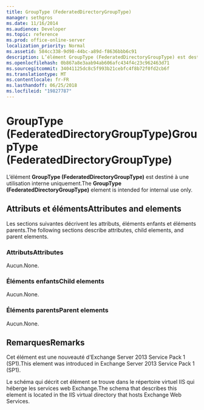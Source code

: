 ```yaml
---
title: GroupType (FederatedDirectoryGroupType)
manager: sethgros
ms.date: 11/16/2014
ms.audience: Developer
ms.topic: reference
ms.prod: office-online-server
localization_priority: Normal
ms.assetid: 584cc338-9d98-44bc-a89d-f8636bbb6c91
description: L’élément GroupType (FederatedDirectoryGroupType) est destiné à une utilisation interne uniquement.
ms.openlocfilehash: 0b867a8e3aab94ab606afc434f4c23c962463d71
ms.sourcegitcommit: 34041125dc8c5f993b21cebfc4f8b72f0fd2cb6f
ms.translationtype: MT
ms.contentlocale: fr-FR
ms.lasthandoff: 06/25/2018
ms.locfileid: "19827787"
---
```

# <a name="grouptype-federateddirectorygrouptype"></a><span data-ttu-id="1236c-103">GroupType (FederatedDirectoryGroupType)</span><span class="sxs-lookup"><span data-stu-id="1236c-103">GroupType (FederatedDirectoryGroupType)</span></span>

<span data-ttu-id="1236c-104">L’élément **GroupType (FederatedDirectoryGroupType)** est destiné à une utilisation interne uniquement.</span><span class="sxs-lookup"><span data-stu-id="1236c-104">The **GroupType (FederatedDirectoryGroupType)** element is intended for internal use only.</span></span> 

## <a name="attributes-and-elements"></a><span data-ttu-id="1236c-105">Attributs et éléments</span><span class="sxs-lookup"><span data-stu-id="1236c-105">Attributes and elements</span></span>

<span data-ttu-id="1236c-106">Les sections suivantes décrivent les attributs, éléments enfants et éléments parents.</span><span class="sxs-lookup"><span data-stu-id="1236c-106">The following sections describe attributes, child elements, and parent elements.</span></span>
  
### <a name="attributes"></a><span data-ttu-id="1236c-107">Attributs</span><span class="sxs-lookup"><span data-stu-id="1236c-107">Attributes</span></span>

<span data-ttu-id="1236c-108">Aucun.</span><span class="sxs-lookup"><span data-stu-id="1236c-108">None.</span></span>
  
### <a name="child-elements"></a><span data-ttu-id="1236c-109">Éléments enfants</span><span class="sxs-lookup"><span data-stu-id="1236c-109">Child elements</span></span>

<span data-ttu-id="1236c-110">Aucun.</span><span class="sxs-lookup"><span data-stu-id="1236c-110">None.</span></span>
  
### <a name="parent-elements"></a><span data-ttu-id="1236c-111">Éléments parents</span><span class="sxs-lookup"><span data-stu-id="1236c-111">Parent elements</span></span>

<span data-ttu-id="1236c-112">Aucun.</span><span class="sxs-lookup"><span data-stu-id="1236c-112">None.</span></span>
  
## <a name="remarks"></a><span data-ttu-id="1236c-113">Remarques</span><span class="sxs-lookup"><span data-stu-id="1236c-113">Remarks</span></span>

<span data-ttu-id="1236c-114">Cet élément est une nouveauté d'Exchange Server 2013 Service Pack 1 (SP1).</span><span class="sxs-lookup"><span data-stu-id="1236c-114">This element was introduced in Exchange Server 2013 Service Pack 1 (SP1).</span></span>
  
<span data-ttu-id="1236c-115">Le schéma qui décrit cet élément se trouve dans le répertoire virtuel IIS qui héberge les services web Exchange.</span><span class="sxs-lookup"><span data-stu-id="1236c-115">The schema that describes this element is located in the IIS virtual directory that hosts Exchange Web Services.</span></span>
  

